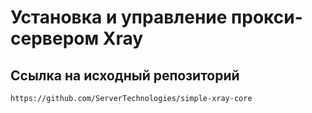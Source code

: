 # Установка и управление прокси-сервером Xray


## Ссылка на исходный репозиторий
```
https://github.com/ServerTechnologies/simple-xray-core
```